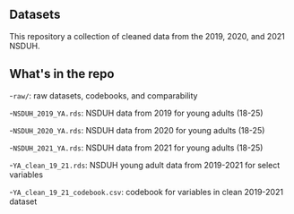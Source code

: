 ## Datasets
This repository a collection of cleaned data from the 2019, 2020, and 2021 NSDUH.

## What's in the repo

-`raw/`: raw datasets, codebooks, and comparability

-`NSDUH_2019_YA.rds`: NSDUH data from 2019 for young adults (18-25)

-`NSDUH_2020_YA.rds`: NSDUH data from 2020 for young adults (18-25)

-`NSDUH_2021_YA.rds`: NSDUH data from 2021 for young adults (18-25)

-`YA_clean_19_21.rds`: NSDUH young adult data from 2019-2021 for select variables

-`YA_clean_19_21_codebook.csv`: codebook for variables in clean 2019-2021 dataset